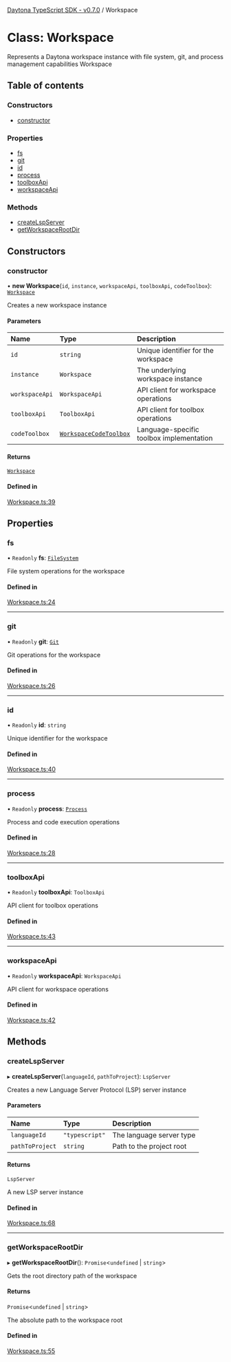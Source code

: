 [Daytona TypeScript SDK - v0.7.0](../README.md) / Workspace

# Class: Workspace

Represents a Daytona workspace instance with file system, git, and process management capabilities
 Workspace

## Table of contents

### Constructors

- [constructor](Workspace.md#constructor)

### Properties

- [fs](Workspace.md#fs)
- [git](Workspace.md#git)
- [id](Workspace.md#id)
- [process](Workspace.md#process)
- [toolboxApi](Workspace.md#toolboxapi)
- [workspaceApi](Workspace.md#workspaceapi)

### Methods

- [createLspServer](Workspace.md#createlspserver)
- [getWorkspaceRootDir](Workspace.md#getworkspacerootdir)

## Constructors

### constructor

• **new Workspace**(`id`, `instance`, `workspaceApi`, `toolboxApi`, `codeToolbox`): [`Workspace`](Workspace.md)

Creates a new workspace instance

#### Parameters

| Name | Type | Description |
| :------ | :------ | :------ |
| `id` | `string` | Unique identifier for the workspace |
| `instance` | `Workspace` | The underlying workspace instance |
| `workspaceApi` | `WorkspaceApi` | API client for workspace operations |
| `toolboxApi` | `ToolboxApi` | API client for toolbox operations |
| `codeToolbox` | [`WorkspaceCodeToolbox`](../interfaces/WorkspaceCodeToolbox.md) | Language-specific toolbox implementation |

#### Returns

[`Workspace`](Workspace.md)

#### Defined in

[Workspace.ts:39](https://github.com/daytonaio/sdk/blob/ffc8236270880d7442f27c0dd60560911b3c474e/packages/typescript/src/Workspace.ts#L39)

## Properties

### fs

• `Readonly` **fs**: [`FileSystem`](FileSystem.md)

File system operations for the workspace

#### Defined in

[Workspace.ts:24](https://github.com/daytonaio/sdk/blob/ffc8236270880d7442f27c0dd60560911b3c474e/packages/typescript/src/Workspace.ts#L24)

___

### git

• `Readonly` **git**: [`Git`](Git.md)

Git operations for the workspace

#### Defined in

[Workspace.ts:26](https://github.com/daytonaio/sdk/blob/ffc8236270880d7442f27c0dd60560911b3c474e/packages/typescript/src/Workspace.ts#L26)

___

### id

• `Readonly` **id**: `string`

Unique identifier for the workspace

#### Defined in

[Workspace.ts:40](https://github.com/daytonaio/sdk/blob/ffc8236270880d7442f27c0dd60560911b3c474e/packages/typescript/src/Workspace.ts#L40)

___

### process

• `Readonly` **process**: [`Process`](Process.md)

Process and code execution operations

#### Defined in

[Workspace.ts:28](https://github.com/daytonaio/sdk/blob/ffc8236270880d7442f27c0dd60560911b3c474e/packages/typescript/src/Workspace.ts#L28)

___

### toolboxApi

• `Readonly` **toolboxApi**: `ToolboxApi`

API client for toolbox operations

#### Defined in

[Workspace.ts:43](https://github.com/daytonaio/sdk/blob/ffc8236270880d7442f27c0dd60560911b3c474e/packages/typescript/src/Workspace.ts#L43)

___

### workspaceApi

• `Readonly` **workspaceApi**: `WorkspaceApi`

API client for workspace operations

#### Defined in

[Workspace.ts:42](https://github.com/daytonaio/sdk/blob/ffc8236270880d7442f27c0dd60560911b3c474e/packages/typescript/src/Workspace.ts#L42)

## Methods

### createLspServer

▸ **createLspServer**(`languageId`, `pathToProject`): `LspServer`

Creates a new Language Server Protocol (LSP) server instance

#### Parameters

| Name | Type | Description |
| :------ | :------ | :------ |
| `languageId` | ``"typescript"`` | The language server type |
| `pathToProject` | `string` | Path to the project root |

#### Returns

`LspServer`

A new LSP server instance

#### Defined in

[Workspace.ts:68](https://github.com/daytonaio/sdk/blob/ffc8236270880d7442f27c0dd60560911b3c474e/packages/typescript/src/Workspace.ts#L68)

___

### getWorkspaceRootDir

▸ **getWorkspaceRootDir**(): `Promise`\<`undefined` \| `string`\>

Gets the root directory path of the workspace

#### Returns

`Promise`\<`undefined` \| `string`\>

The absolute path to the workspace root

#### Defined in

[Workspace.ts:55](https://github.com/daytonaio/sdk/blob/ffc8236270880d7442f27c0dd60560911b3c474e/packages/typescript/src/Workspace.ts#L55)
